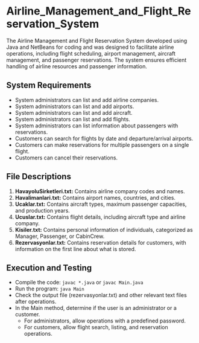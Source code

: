 # Airline_Management_and_Flight_Reservation_System

The Airline Management and Flight Reservation System developed using Java and NetBeans for coding and was designed to facilitate airline operations, including flight scheduling, airport management, aircraft management, and passenger reservations. The system ensures efficient handling of airline resources and passenger information.

## System Requirements
- System administrators can list and add airline companies.
- System administrators can list and add airports.
- System administrators can list and add aircraft.
- System administrators can list and add flights.
- System administrators can list information about passengers with reservations.
- Customers can search for flights by date and departure/arrival airports.
- Customers can make reservations for multiple passengers on a single flight.
- Customers can cancel their reservations.

## File Descriptions
1. **HavayoluSirketleri.txt:** Contains airline company codes and names.
2. **Havalimanlari.txt:** Contains airport names, countries, and cities.
3. **Ucaklar.txt:** Contains aircraft types, maximum passenger capacities, and production years.
4. **Ucuslar.txt:** Contains flight details, including aircraft type and airline company.
5. **Kisiler.txt:** Contains personal information of individuals, categorized as Manager, Passenger, or CabinCrew.
6. **Rezervasyonlar.txt:** Contains reservation details for customers, with information on the first line about what is stored.

## Execution and Testing
- Compile the code: `javac *.java` or `javac Main.java`
- Run the program: `java Main`
- Check the output file (rezervasyonlar.txt) and other relevant text files after operations.
- In the Main method, determine if the user is an administrator or a customer.
  - For administrators, allow operations with a predefined password.
  - For customers, allow flight search, listing, and reservation operations.

